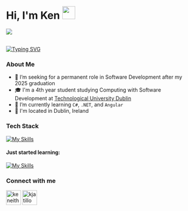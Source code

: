 
<div>
    <h1>
         <b>Hi, I'm Ken </b>
         <img src="https://media.giphy.com/media/hvRJCLFzcasrR4ia7z/giphy.gif" width="35">
    </h1> 
</div>

![](https://komarev.com/ghpvc/?username=kjatillo) 

<br />

<div>
    <a href="https://git.io/typing-svg"><img src="https://readme-typing-svg.herokuapp.com?font=Fira+Code&size=24&pause=1000&color=007E82&width=435&lines=Software+Development+Student;Aspiring+Full-Stack+Developer;Gamer+:)" alt="Typing SVG" /></a>
</div>

### About Me
- 👀 I’m seeking for a permanent role in Software Development after my 2025 graduation
- 🎓 I'm a 4th year student studying Computing with Software Development at [Technological University Dublin](https://www.tudublin.ie/study/undergraduate/courses/computing-with-software-development/?keywords=computing&courseType=)
- 🌱 I’m currently learning `C#`, `.NET`, and `Angular`
- 🏡 I'm located in Dublin, Ireland

### Tech Stack
[![My Skills](https://skillicons.dev/icons?i=python,java,cpp,html,css,bootstrap)](https://skillicons.dev)
#### Just started learning:
[![My Skills](https://skillicons.dev/icons?i=cs,dotnet,angular)](https://skillicons.dev)


### Connect with me
<p align="left">
  <a href="https://www.linkedin.com/in/keneithatillo/" target="_blank"><img align="center"
      src="https://i.pinimg.com/originals/de/b4/6f/deb46f02a59e3b3a2aa58fac16290d63.gif"
      alt="keneith atillo" height="40" width="40" /></a>
 <a href="mailto:keneithatillo@gmail.com"><img align="center"
      src="https://user-images.githubusercontent.com/86669668/171339003-ef5b5c96-eac8-478c-a9cc-318ca9477fce.gif"
      alt="kjatillo" height="40" width="40" /></a>  
</p>

<!---
kjatillo/kjatillo is a ✨ special ✨ repository because its `README.md` (this file) appears on your GitHub profile.
You can click the Preview link to take a look at your changes.
--->
